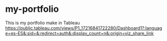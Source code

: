 # my-portfolio
This is my portfolio make in Tableau
https://public.tableau.com/views/P1_17216841722280/Dashboard1?:language=es-ES&:sid=&:redirect=auth&:display_count=n&:origin=viz_share_link
